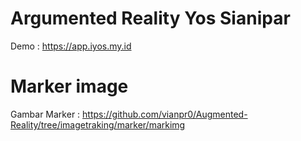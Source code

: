 # Argumented Reality Yos Sianipar
Demo : https://app.iyos.my.id


# Marker image
Gambar Marker : https://github.com/vianpr0/Augmented-Reality/tree/imagetraking/marker/markimg

